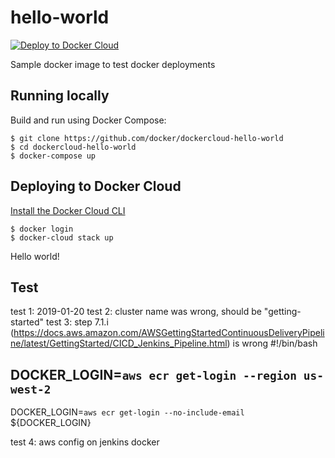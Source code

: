 hello-world
===========

[![Deploy to Docker Cloud](https://files.cloud.docker.com/images/deploy-to-dockercloud.svg)](https://cloud.docker.com/stack/deploy/)

Sample docker image to test docker deployments

## Running locally

Build and run using Docker Compose:

	$ git clone https://github.com/docker/dockercloud-hello-world
	$ cd dockercloud-hello-world
	$ docker-compose up


## Deploying to Docker Cloud

[Install the Docker Cloud CLI](https://docs.docker.com/docker-cloud/tutorials/installing-cli/)

	$ docker login
	$ docker-cloud stack up

Hello world!

## Test

test 1: 
	2019-01-20
test 2: 
	cluster name was wrong, should be "getting-started"
test 3:
	step 7.1.i (https://docs.aws.amazon.com/AWSGettingStartedContinuousDeliveryPipeline/latest/GettingStarted/CICD_Jenkins_Pipeline.html) is wrong
#!/bin/bash
## DOCKER_LOGIN=`aws ecr get-login --region us-west-2`
DOCKER_LOGIN=`aws ecr get-login --no-include-email`
${DOCKER_LOGIN}

test 4:
	aws config on jenkins docker
